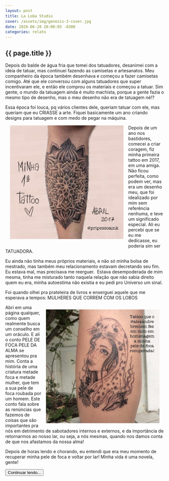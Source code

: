 ```yaml
---
layout: post
title: La Loba Studio
cover: /assets/img/genesis-3-cover.jpg
date: 2020-06-28 20:00:03 -0300
categories: relato
---
```


## {{ page.title }}

Depois do balde de água fria que tomei dos tatuadores, desanimei com a ideia de tatuar, mas continuei fazendo as camisetas e artesanatos. Meu companheiro da época também desenhava e começou a fazer camisetas comigo. Até que ele conversou com alguns tatuadores que super incentivaram ele, e então ele comprou os materiais e começou a tatuar. Sim gente, o mundo da tatuagem ainda é muito machista, porque a gente fazia o mesmo tipo de desenho, mas o meu desenho não era de tatuagem né!?


Essa época foi louca, pq vários clientes dele, queriam tatuar com ele, mas queriam que eu CRIASSE a arte. Fiquei basicamente um ano criando designs para tatuagem e com medo de pegar na máquina.⁣
⁣
<img style="height: 360px; float:left; padding: 15px" src="/assets/img/genesis-3-A.jpg">

Depois de um ano nos bastidores, comecei a criar coragem, fiz minha primeira tattoo em 2017, em uma amiga. Não ficou perfeita, como podem ver, mas era um desenho meu, que foi idealizado por mim sem referência nenhuma, e teve um significado especial. Ali eu percebi que se eu me dedicasse, eu poderia sim ser TATUADORA.⁣
⁣

Eu ainda não tinha meus próprios materiais, e não só minha bolsa de mestrado, mas também meu relacionamento estavam decretando seu fim. Eu estava mal, mas precisava me reerguer.⁣
⁣
Estava desempoderada de mim mesma, tinha me misturado tanto naquela relação que não sabia direito quem eu era, minha autoestima não existia e eu pedi pro Universo um sinal.⁣
⁣

Foi quando olhei pra prateleira de livros e enxerguei aquele que me esperava a tempos: MULHERES QUE CORREM COM OS LOBOS⁣
⁣

<img style="height: 360px; float:right; padding: 15px" src="/assets/img/genesis-3-B.jpg">

Abri em uma página qualquer, como quem realmente busca um conselho em um oráculo. E ali o conto PELE DE FOCA PELE DA ALMA se apresentou pra mim.⁣
Conta a história de uma criatura metade foca e metade mulher, que tem a sua pele de foca roubada por um homem. Este conto fala sobre as renúncias que fazemos de coisas que são importantes pra nós em detrimento de sabotadores internos e externos, e da importância de retornarmos ao nosso lar, ou seja, a nós mesmas, quando nos damos conta de que nos afastamos da nossa alma!⁣
⁣

Depois de horas lendo e chorando, eu entendi que era meu momento de recuperar minha pele de foca e voltar por lar!⁣ ⁣Minha vida é uma novela, gente!


<a href="{% post_url 2020-06-28-segue-a-saga %}">
    <button type="button" class="btn btn-dark">Continuar lendo...</button>
</a>
